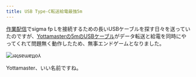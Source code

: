 ```yaml
---
title: USB Type-C転送給電最強5m
---
```

[作業配信](https://www.youtube.com/c/r7kamura)でsigma fp Lを接続するための長いUSBケーブルを探す日々を送っていたのですが、[Yottamasterの5mのUSBケーブル](https://www.amazon.co.jp/dp/B09Y1BY75P)がデータ転送と給電を同時にやってくれて問題無く動作したため、無事エンドゲームとなりました。

![](https://lh4.googleusercontent.com/fipm8hkFUMJB5pO9dKiarmk9pRsYjdMwr59C-rPDKBoER17oPcdrDiCs-HCKLtIg-T8LMG6rv6ti4PaRi7yVohXCPV1_oSHYxqgGBnvqB_tlPb6Y__tMvH92kKUe3E4uazalwSerIG6_sm78CguOfsU "ɹǝʇsɐɯɐʇʇo⅄")

Yottamaster、いい名前ですね。
